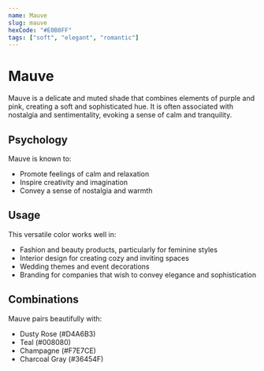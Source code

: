 ```yaml
---
name: Mauve
slug: mauve
hexCode: "#E0B0FF"
tags: ["soft", "elegant", "romantic"]
---
```


# Mauve

Mauve is a delicate and muted shade that combines elements of purple and pink, creating a soft and sophisticated hue. It is often associated with nostalgia and sentimentality, evoking a sense of calm and tranquility.

## Psychology

Mauve is known to:
- Promote feelings of calm and relaxation
- Inspire creativity and imagination
- Convey a sense of nostalgia and warmth

## Usage

This versatile color works well in:
- Fashion and beauty products, particularly for feminine styles
- Interior design for creating cozy and inviting spaces
- Wedding themes and event decorations
- Branding for companies that wish to convey elegance and sophistication

## Combinations

Mauve pairs beautifully with:
- Dusty Rose (#D4A6B3)
- Teal (#008080)
- Champagne (#F7E7CE)
- Charcoal Gray (#36454F)